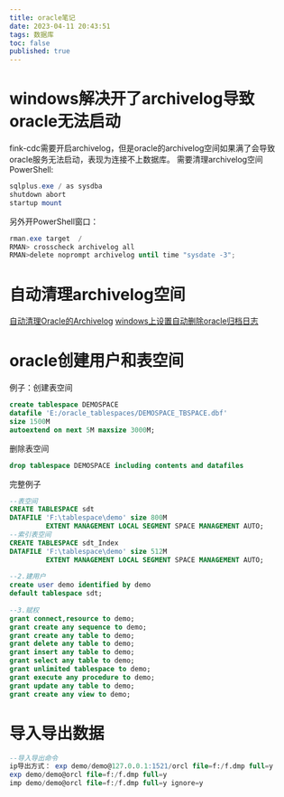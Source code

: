 ```yaml
---
title: oracle笔记
date: 2023-04-11 20:43:51
tags: 数据库
toc: false
published: true
---
```


# windows解决开了archivelog导致oracle无法启动

fink-cdc需要开启archivelog，但是oracle的archivelog空间如果满了会导致oracle服务无法启动，表现为连接不上数据库。
需要清理archivelog空间
PowerShell:
```powershell
sqlplus.exe / as sysdba
shutdown abort
startup mount
```

另外开PowerShell窗口：
```powershell
rman.exe target  /
RMAN> crosscheck archivelog all
RMAN>delete noprompt archivelog until time "sysdate -3";
```

# 自动清理archivelog空间
[自动清理Oracle的Archivelog](https://blog.csdn.net/jump_gu/article/details/116159584)
[windows上设置自动删除oracle归档日志](https://blog.csdn.net/lixiaohuiok111/article/details/78119683?utm_medium=distribute.pc_relevant.none-task-blog-2~default~baidujs_baidulandingword~default-4-78119683-blog-116159584.235^v28^pc_relevant_t0_download&spm=1001.2101.3001.4242.3&utm_relevant_index=7)


# oracle创建用户和表空间

例子：创建表空间
```sql
create tablespace DEMOSPACE 
datafile 'E:/oracle_tablespaces/DEMOSPACE_TBSPACE.dbf' 
size 1500M 
autoextend on next 5M maxsize 3000M;
```
删除表空间
```sql
drop tablespace DEMOSPACE including contents and datafiles
```

完整例子
```sql
--表空间
CREATE TABLESPACE sdt
DATAFILE 'F:\tablespace\demo' size 800M
         EXTENT MANAGEMENT LOCAL SEGMENT SPACE MANAGEMENT AUTO; 
--索引表空间
CREATE TABLESPACE sdt_Index
DATAFILE 'F:\tablespace\demo' size 512M         
         EXTENT MANAGEMENT LOCAL SEGMENT SPACE MANAGEMENT AUTO;     
 
--2.建用户
create user demo identified by demo 
default tablespace sdt;
 
--3.赋权
grant connect,resource to demo;
grant create any sequence to demo;
grant create any table to demo;
grant delete any table to demo;
grant insert any table to demo;
grant select any table to demo;
grant unlimited tablespace to demo;
grant execute any procedure to demo;
grant update any table to demo;
grant create any view to demo;
```

# 导入导出数据
```sql
--导入导出命令   
ip导出方式： exp demo/demo@127.0.0.1:1521/orcl file=f:/f.dmp full=y
exp demo/demo@orcl file=f:/f.dmp full=y
imp demo/demo@orcl file=f:/f.dmp full=y ignore=y
```